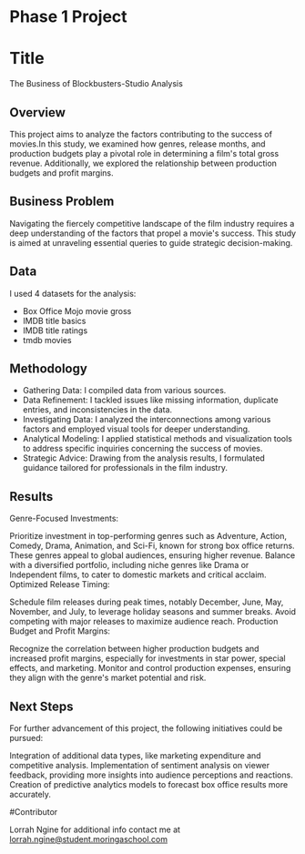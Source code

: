 # Phase 1 Project

# Title 
 The Business of Blockbusters-Studio Analysis

## Overview
This project aims to analyze the factors contributing to the success of movies.In this study, we examined how genres, release months, and production budgets play a pivotal role in determining a film's total gross revenue. Additionally, we explored the relationship between production budgets and profit margins.

## Business Problem
Navigating the fiercely competitive landscape of the film industry requires a deep understanding of the factors that propel a movie's success. This study is aimed at unraveling essential queries to guide strategic decision-making. 

## Data

I used 4 datasets for the analysis:
- Box Office Mojo movie gross
- IMDB title basics
- IMDB title ratings
- tmdb movies

## Methodology
- Gathering Data: I compiled data from various sources.
- Data Refinement: I tackled issues like missing information, duplicate entries, and inconsistencies in the data.
- Investigating Data: I analyzed the interconnections among various factors and employed visual tools for deeper understanding.
- Analytical Modeling: I applied statistical methods and visualization tools to address specific inquiries concerning the success of movies.
- Strategic Advice: Drawing from the analysis results, I formulated guidance tailored for professionals in the film industry. 

## Results

Genre-Focused Investments:

Prioritize investment in top-performing genres such as Adventure, Action, Comedy, Drama, Animation, and Sci-Fi, known for strong box office returns. These genres appeal to global audiences, ensuring higher revenue.
Balance with a diversified portfolio, including niche genres like Drama or Independent films, to cater to domestic markets and critical acclaim.
Optimized Release Timing:

Schedule film releases during peak times, notably December, June, May, November, and July, to leverage holiday seasons and summer breaks.
Avoid competing with major releases to maximize audience reach.
Production Budget and Profit Margins:

Recognize the correlation between higher production budgets and increased profit margins, especially for investments in star power, special effects, and marketing.
Monitor and control production expenses, ensuring they align with the genre's market potential and risk.

## Next Steps
For further advancement of this project, the following initiatives could be pursued:

Integration of additional data types, like marketing expenditure and competitive analysis.
Implementation of sentiment analysis on viewer feedback, providing more insights into audience perceptions and reactions.
Creation of predictive analytics models to forecast box office results more accurately.

#Contributor

Lorrah Ngine 
for additional info contact me at lorrah.ngine@student.moringaschool.com
